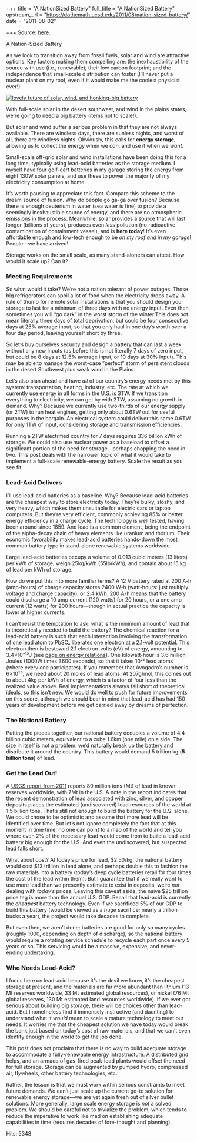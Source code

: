 +++
title = "A NationSized Battery"
full_title = "A NationSized Battery"
upstream_url = "https://dothemath.ucsd.edu/2011/08/nation-sized-battery/"
date = "2011-08-02"

+++
Source: [here](https://dothemath.ucsd.edu/2011/08/nation-sized-battery/).

A Nation-Sized Battery

As we look to transition away from fossil fuels, solar and wind are attractive options. Key factors making them compelling are: the inexhaustibility of the source with use (i.e., renewable); their low carbon footprint; and the independence that small-scale distribution can foster (I’ll never put a nuclear plant on my roof, even if it would make me the coolest physicist ever!).

[![lovely future of solar, wind, and honking-big battery](https://dothemath.ucsd.edu/wp-content/uploads/2011/07/us-battery.jpg "us-battery")](https://dothemath.ucsd.edu/wp-content/uploads/2011/07/us-battery.jpg)

With full-scale solar in the desert southwest, and wind in the plains states, we're going to need a big battery (items not to scale!).

But solar and wind suffer a serious problem in that they are not always available. There are windless days, there are sunless nights, and worst of all, there are windless nights. Obviously, this calls for **energy storage**, allowing us to collect the energy when we *can*, and use it when we *want*.

Small-scale off-grid solar and wind installations have been doing this for a long time, typically using lead-acid batteries as the storage medium. I myself have four golf-cart batteries in my garage storing the energy from eight 130W solar panels, and use these to power the majority of my electricity consumption at home.

It’s worth pausing to appreciate this fact. Compare this scheme to the dream source of fusion. Why do people go ga-ga over fusion? Because there is enough deuterium in water (sea water is fine) to provide a seemingly inexhaustible source of energy, and there are no atmospheric emissions in the process. Meanwhile, solar provides a source that will last longer (billions of years), produces even *less* pollution (no radioactive contamination of containment vessel), and is **here today**! It’s even affordable enough and low-tech enough to be *on my roof and in my garage*! People—we have arrived!

Storage works on the small scale, as many stand-aloners can attest. How would it scale up? Can it?

### Meeting Requirements

So what would it take? We’re not a nation tolerant of power outages. Those big refrigerators can spoil a lot of food when the electricity drops away. A rule of thumb for remote solar installations is that you should design your storage to last for a minimum of three days with no energy input. Even then, sometimes you will “go dark” in the worst storm of the winter.This does not mean literally three days of total deprivation, but could be four consecutive days at 25% average input, so that you only haul in one day’s worth over a four day period, leaving yourself short by three.

So let’s buy ourselves security and design a battery that can last a week without any new inputs (as before this is not literally 7 days of zero input, but could be 8 days at 12.5% average input, or 10 days at 30% input). This may be able to manage the worst-case “perfect” storm of persistent clouds in the desert Southwest plus weak wind in the Plains.

Let’s also plan ahead and have *all* of our country’s energy needs met by this system: transportation, heating, industry, etc. The rate at which we currently use energy in all forms in the U.S. is 3TW. If we transition everything to electricity, we can get by with 2TW, assuming no growth in demand. Why? Because we currently use two-thirds of our energy supply (or 2TW) to run heat engines, getting only about 0.6TW out for useful purposes in the bargain. An electrical system could deliver this same 0.6TW for only 1TW of input, considering storage and transmission efficiencies.

Running a 2TW electrified country for 7 days requires 336 billion kWh of storage. We could also use nuclear power as a baseload to offset a significant portion of the need for storage—perhaps chopping the need in two. This post deals with the narrower topic of what it would take to implement a full-scale renewable-energy battery. Scale the result as you see fit.

### Lead-Acid Delivers

I’ll use lead-acid batteries as a baseline. Why? Because lead-acid batteries are the cheapest way to store electricity today. They’re bulky, sloshy, and very heavy, which makes them unsuitable for electric cars or laptop computers. But they’re very efficient, commonly achieving 85% or better energy efficiency in a charge cycle. The technology is well tested, having been around since 1859. And lead is a common element, being the endpoint of the alpha-decay chain of heavy elements like uranium and thorium. Their economic favorability makes lead-acid batteries hands-down the most common battery type in stand-alone renewable systems worldwide.

Large lead-acid batteries occupy a volume of 0.013 cubic meters (13 liters) per kWh of storage, weigh 25kg/kWh (55lb/kWh), and contain about 15 kg of lead per kWh of storage.

How do we put this into more familiar terms? A 12 V battery rated at 200 A-h (amp-hours) of charge capacity stores 2400 W-h (watt-hours: just multiply voltage and charge capacity), or 2.4 kWh. 200 A-h means that the battery could discharge a 10 amp current (120 watts) for 20 hours, or a one amp current (12 watts) for 200 hours—though in actual practice the capacity is lower at higher currents.

I can’t resist the temptation to ask: what is the minimum amount of lead that is theoretically needed to build the battery? The chemical reaction for a lead-acid battery is such that each interaction involving the transformation of one lead atom to PbSO₄ liberates one electron at a 2.1-volt potential. This electron then is bestowed 2.1 electron-volts (eV) of energy, amounting to 3.4×10⁻¹⁹J (see [page on energy relations](https://dothemath.ucsd.edu/useful-energy-relations/#electron-volt "Useful Energy Relations: Electron volt")). One kilowatt-hour is 3.6 million Joules (1000W times 3600 seconds), so that it takes 10²⁵ lead atoms (where *every one* participates). If you remember that Avogadro’s number is 6×10²³, we need about 20 moles of lead atoms. At 207g/mol, this comes out to about 4kg per kWh of energy, which is a factor of four less than the realized value above. Real implementations always fall short of theoretical ideals, so this isn’t new. We would do well to push for future improvements on this score, although we should bear in mind that lead-acid has had 150 years of development before we get carried away by dreams of perfection.

### The National Battery

Putting the pieces together, our national battery occupies a volume of 4.4 billion cubic meters, equivalent to a cube 1.6km (one mile) on a side. The size in itself is not a problem: we’d naturally break up the battery and distribute it around the country. This battery would demand 5 trillion kg (**5 billion tons**) of lead.

### Get the Lead Out!

A [USGS report from 2011](http://minerals.usgs.gov/minerals/pubs/commodity/lead/mcs-2011-lead.pdf) reports 80 million tons (Mt) of lead in known reserves worldwide, with 7Mt in the U.S. A note in the report indicates that the recent demonstration of lead associated with zinc, silver, and copper deposits places the estimated (undiscovered) lead resources of the world at 1.5 billion tons. That’s still not enough to build the battery for the U.S. alone. We could chose to be optimistic and assume that more lead will be identified over time. But let’s not ignore completely the fact that at this moment in time time, no one can point to a map of the world and tell you where even 2% of the necessary lead would come from to build a lead-acid battery big enough for the U.S. And even the undiscovered, but suspected lead falls short.

What about cost? At today’s price for lead, \$2.50/kg, the national battery would cost \$13 trillion in lead alone, and perhaps double this to fashion the raw materials into a battery (today’s deep cycle batteries retail for four times the cost of the lead within them). But I guarantee that if we really want to use more lead than we presently estimate to exist in deposits, we’re *not* dealing with *today’s* prices. Leaving this caveat aside, the naïve \$25 trillion price tag is more than the annual U.S. GDP. Recall that lead-acid is currently the *cheapest* battery technology. Even if we sacrificed 5% of our GDP to build this battery (would be viewed as a *huge* sacrifice; nearly a trillion bucks a year), the project would take decades to complete.

But even then, we aren’t done: batteries are good for only so many cycles (roughly 1000, depending on depth of discharge), so the national battery would require a rotating service schedule to recycle each part once every 5 years or so. This servicing would be a massive, expensive, and never-ending undertaking.

### Who Needs Lead-Acid?

I focus here on lead-acid because it’s the devil we know, it’s the cheapest storage at present, and the materials are far more abundant than lithium (13 Mt reserves worldwide, 33 Mt estimated global resources), or nickel (76 Mt global reserves, 130 Mt estimated land resources worldwide). If we ever got serious about building big storage, there will be choices other than lead-acid. But I nonetheless find it immensely instructive (and daunting) to understand what it *would* mean to scale a mature technology to meet our needs. It worries me that the cheapest solution we have today would break the bank just based on today’s cost of raw materials, and that we can’t even identify enough in the world to get the job done.

This post does not proclaim that there is no way to build adequate storage to accommodate a fully-renewable energy infrastructure. A distributed grid helps, and an armada of gas-fired peak-load plants would offset the need for full storage. Storage can be augmented by pumped hydro, compressed air, flywheels, other battery technologies, etc.

Rather, the lesson is that we must work within serious constraints to meet future demands. We can’t just scale up the current go-to solution for renewable energy storage—we are yet again fresh out of silver bullet solutions. More generally, large scale energy storage is *not* a solved problem. We should be careful not to trivialize the problem, which tends to reduce the imperative to work like mad on establishing adequate capabilities in time (requires decades of fore-thought and planning).

Hits: 5348

[](https://www.addtoany.com/add_to/facebook?linkurl=https%3A%2F%2Fdothemath.ucsd.edu%2F2011%2F08%2Fnation-sized-battery%2F&linkname=A%20Nation-Sized%20Battery "Facebook")[](https://www.addtoany.com/add_to/twitter?linkurl=https%3A%2F%2Fdothemath.ucsd.edu%2F2011%2F08%2Fnation-sized-battery%2F&linkname=A%20Nation-Sized%20Battery "Twitter")[](https://www.addtoany.com/add_to/email?linkurl=https%3A%2F%2Fdothemath.ucsd.edu%2F2011%2F08%2Fnation-sized-battery%2F&linkname=A%20Nation-Sized%20Battery "Email")[](https://www.addtoany.com/share)
